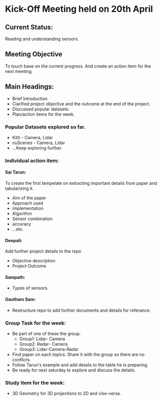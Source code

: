 # Kick-Off Meeting held on 20th April

## Current Status: 
Reading and understanding sensors. 

## Meeting Objective
To touch base on the current progress. And create an action item for the next meeting. 

## Main Headings:
- Brief Introduction 
- Clarified project objective and the outcome at the end of the project. 
- Discussed popular datasets.
- Plan/action items for the week.

### Popular Datasets explored so far. 
- Kitti - Camera, Lidar
- nuScenes - Camera, Lidar
- ...Keep exploring further. 

### Individual action item:
#### Sai Tarun: 
To create the first tempelate on extracting important details from paper and tabularizing it. 
- Aim of the paper
- Approach used
- implementation
- Algorithm
- Sensor combination
- accuracy
- ...etc.

#### Deepali: 
Add further project details to the repo
- Objective description
- Project Outcome

#### Sampath: 
- Types of sensors. 

#### Gautham Sam:
- Restructure repo to add further documents and details for referance.

### Group Task for the week:
- Be part of one of these the group.
    - Group1: Lidar- Camera 
    - Group2: Radar- Camera
    - Group3: Lidar-Camera-Radar
- Find paper on each topics. Share it with the group so there are no conflicts.
- Follow Tarun's example and add details to the table he is preparing. 
- Be ready for next saturday to explore and discuss the details.


### Study Item for the week:
- 3D Geometry for 3D projections to 2D and vise-versa.